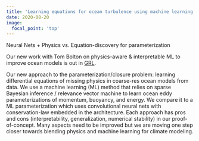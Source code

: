 ```yaml
---
title: 'Learning equations for ocean turbulence using machine learning'
date: 2020-08-20
image:
  focal_point: 'top'
---
```


Neural Nets + Physics vs. Equation-discovery for parameterization

<!--more-->

Our new work with Tom Bolton on physics-aware & interpretable ML to improve ocean models is out in [GRL](http://tinyurl.com/y3chr7jr).

Our new approach to the parameterization/closure problem: learning differential equations of missing physics in coarse-res ocean models from data. We use a machine learning (ML) method that relies on sparse Bayesian inference / relevance vector machine to learn ocean eddy parameterizations of momentum, buoyancy, and energy. We compare it to a ML parameterization which uses convolutional neural nets with conservation-law embedded in the architecture. Each approach has pros and cons (interpretability, generalization, numerical stability) in our proof-of-concept. Many aspects need to be improved but we are moving one step closer towards blending physics and machine learning for climate modeling.
